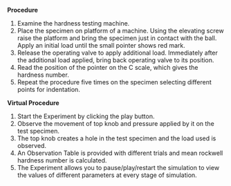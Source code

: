 
**Procedure**
1. Examine the hardness testing machine.
2. Place the specimen on platform of a machine. Using the elevating screw raise the platform and
bring the specimen just in contact with the ball. Apply an initial load until the small pointer shows
red mark.
3. Release the operating valve to apply additional load. Immediately after the additional load
applied, bring back operating valve to its position.
4. Read the position of the pointer on the C scale, which gives the hardness number.
5. Repeat the procedure five times on the specimen selecting different points for indentation.

**Virtual Procedure**
1. Start the Experiment by clicking the play button.
2. Observe the movement of top knob and pressure applied by it on the test specimen.
3. The top knob creates a hole in the test specimen and the load used is observed.
4. An Observation Table is provided with different trials and mean rockwell hardness number is calculated.
5. The Experiment allows you to pause/play/restart the simulation to view the values of different parameters at every stage of simulation.